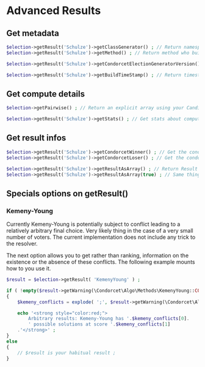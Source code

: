 # Advanced Results

## Get metadata

```php
$election->getResult('Schulze')->getClassGenerator() ; // Return namespace of the Schulze module. Like '/Condorcet/Algo/Methods/SchulzeWinning'
$election->getResult('Schulze')->getMethod() ; // Return method who build this result. Like 'Schulze'.

$election->getResult('Schulze')->getCondorcetElectionGeneratorVersion() ; // Return Condorcet version at the build time.

$election->getResult('Schulze')->getBuildTimeStamp() ; // Return timestamp (float) og the build time.
```

## Get compute details
```php
$election->getPairwise() ; // Return an explicit array using your Candidate Name as keys.  

$election->getResult('Schulze')->getStats() ; // Get stats about computing result for the default object method. Output vary between the methods. Should be an array.
```

## Get result infos
```php
$election->getResult('Schulze')->getCondorcetWinner() ; // Get the condorcet winner from the parent election at the build time (can became different. This one never change) or null if he don't exist.
$election->getResult('Schulze')->getCondorcetLoser() ; // Get the condorcet loser from the parent election at the build time (can became different. This one never change) or null if he don't exist.

$election->getResult('Schulze')->getResultAsArray() ; // Return Result ranking as array. So, the original Result object is iterable, support array access and count... Why doing that ?
$election->getResult('Schulze')->getResultAsArray(true) ; // Same thing. But more : that convert Candidate object into string by name.
```

## Specials options on getResult()

### Kemeny-Young
Currently Kemeny-Young is potentially subject to conflict leading to a relatively arbitrary final choice. Very likely thing in the case of a very small number of voters. The current implementation does not include any trick to the resolver.   

The next option allows you to get rather than ranking, information on the existence or the absence of these conflicts. The following example mounts how to you use it.   

```php
$result = $election->getResult( 'KemenyYoung' ) ;

if ( !empty($result->getWarning(\Condorcet\Algo\Methods\KemenyYoung::CONFLICT_WARNING_CODE)) )
{
    $kemeny_conflicts = explode( ';', $result->getWarning(\Condorcet\Algo\Methods\KemenyYoung::CONFLICT_WARNING_CODE)[0]['msg'] ) ;

    echo '<strong style="color:red;">
        Arbitrary results: Kemeny-Young has '.$kemeny_conflicts[0].
        ' possible solutions at score '.$kemeny_conflicts[1]
    .'</strong>' ;
}
else
{
	// $result is your habitual result ;
}
```   


